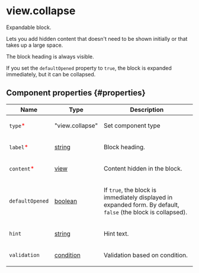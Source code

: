 # view.collapse

Expandable block.

Lets you add hidden content that doesn't need to be shown initially or that takes up a large space.

The block heading is always visible.

If you set the `defaultOpened` property to `true`, the block is expanded immediately, but it can be collapsed.

## Component properties {#properties}

| Name                                        | Type                                                                                   | Description                                                                                                          |
| ------------------------------------------- | -------------------------------------------------------------------------------------- | -------------------------------------------------------------------------------------------------------------------- |
| `type`<span style="color: red">\*</span>    | "view.collapse"                                                                        | <p>Set component type</p>                                                                                            |
| `label`<span style="color: red">\*</span>   | <a class="xref popup-link" href="../concepts/types.dita#types/string">string</a>       | <p>Block heading.</p>                                                                                                |
| `content`<span style="color: red">\*</span> | <a class="xref popup-link" href="../concepts/types.dita#types/view">view</a>           | <p>Content hidden in the block.</p>                                                                                  |
| `defaultOpened`                             | <a class="xref popup-link" href="../concepts/types.dita#types/boolean">boolean</a>     | <p>If `true`, the block is immediately displayed in expanded form. By default, `false` (the block is collapsed).</p> |
| `hint`                                      | <a class="xref popup-link" href="../concepts/types.dita#types/string">string</a>       | <p>Hint text.</p>                                                                                                    |
| `validation`                                | <a class="xref popup-link" href="../concepts/types.dita#types/condition">condition</a> | <p>Validation based on condition.</p>                                                                                |
